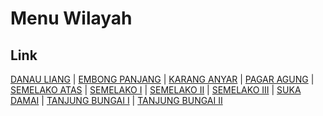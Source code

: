 # Menu Wilayah

## Link

[DANAU LIANG](https://github.com/gigit-pemilu/pemilu-2024-17-bengkulu/tree/main/pileg-dpr/hitung-suara/sub/17-bengkulu/sub/07-lebong/sub/03-lebong-tengah/sub/2016-danau-liang)
 | 
[EMBONG PANJANG](https://github.com/gigit-pemilu/pemilu-2024-17-bengkulu/tree/main/pileg-dpr/hitung-suara/sub/17-bengkulu/sub/07-lebong/sub/03-lebong-tengah/sub/1005-embong-panjang)
 | 
[KARANG ANYAR](https://github.com/gigit-pemilu/pemilu-2024-17-bengkulu/tree/main/pileg-dpr/hitung-suara/sub/17-bengkulu/sub/07-lebong/sub/03-lebong-tengah/sub/2009-karang-anyar)
 | 
[PAGAR AGUNG](https://github.com/gigit-pemilu/pemilu-2024-17-bengkulu/tree/main/pileg-dpr/hitung-suara/sub/17-bengkulu/sub/07-lebong/sub/03-lebong-tengah/sub/2008-pagar-agung)
 | 
[SEMELAKO ATAS](https://github.com/gigit-pemilu/pemilu-2024-17-bengkulu/tree/main/pileg-dpr/hitung-suara/sub/17-bengkulu/sub/07-lebong/sub/03-lebong-tengah/sub/2015-semelako-atas)
 | 
[SEMELAKO I](https://github.com/gigit-pemilu/pemilu-2024-17-bengkulu/tree/main/pileg-dpr/hitung-suara/sub/17-bengkulu/sub/07-lebong/sub/03-lebong-tengah/sub/2007-semelako-i)
 | 
[SEMELAKO II](https://github.com/gigit-pemilu/pemilu-2024-17-bengkulu/tree/main/pileg-dpr/hitung-suara/sub/17-bengkulu/sub/07-lebong/sub/03-lebong-tengah/sub/2013-semelako-ii)
 | 
[SEMELAKO III](https://github.com/gigit-pemilu/pemilu-2024-17-bengkulu/tree/main/pileg-dpr/hitung-suara/sub/17-bengkulu/sub/07-lebong/sub/03-lebong-tengah/sub/2014-semelako-iii)
 | 
[SUKA DAMAI](https://github.com/gigit-pemilu/pemilu-2024-17-bengkulu/tree/main/pileg-dpr/hitung-suara/sub/17-bengkulu/sub/07-lebong/sub/03-lebong-tengah/sub/2020-suka-damai)
 | 
[TANJUNG BUNGAI I](https://github.com/gigit-pemilu/pemilu-2024-17-bengkulu/tree/main/pileg-dpr/hitung-suara/sub/17-bengkulu/sub/07-lebong/sub/03-lebong-tengah/sub/2006-tanjung-bungai-i)
 | 
[TANJUNG BUNGAI II](https://github.com/gigit-pemilu/pemilu-2024-17-bengkulu/tree/main/pileg-dpr/hitung-suara/sub/17-bengkulu/sub/07-lebong/sub/03-lebong-tengah/sub/2023-tanjung-bungai-ii)

